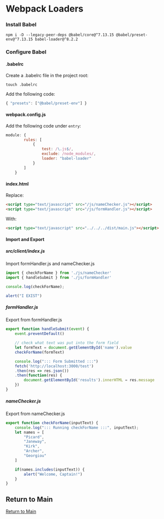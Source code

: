 # Webpack Loaders
### Install Babel
```
npm i -D --legacy-peer-deps @babel/core@^7.13.15 @babel/preset-env@^7.13.15 babel-loader@^8.2.2
```
### Configure Babel
#### .babelrc
Create a .babelrc file in the project root:
```
touch .babelrc
```
Add the following code:
```js
{ "presets": ["@babel/preset-env"] }
```
#### webpack.config.js
Add the following code under `entry`:
```js
module: {
        rules: [
            {
                test: /\.js$/,
                exclude: /node_modules/,
                loader: "babel-loader"
            }
        ]
    }
```
#### index.html
Replace:
```html
<script type="text/javascript" src="/js/nameChecker.js"></script>
<script type="text/javascript" src="/js/formHandler.js"></script>
```
With:
```html
<script type="text/javascript" src="../../../dist/main.js"></script>
```
#### Import and Export
##### src/client/index.js
Import formHandler.js and nameChecker.js
```js
import { checkForName } from './js/nameChecker'
import { handleSubmit } from './js/formHandler'

console.log(checkForName);

alert("I EXIST")
```
##### formHandler.js
Export from formHandler.js
```js
export function handleSubmit(event) {
    event.preventDefault()

    // check what text was put into the form field
    let formText = document.getElementById('name').value
    checkForName(formText)

    console.log("::: Form Submitted :::")
    fetch('http://localhost:3000/test')
    .then(res => res.json())
    .then(function(res) {
        document.getElementById('results').innerHTML = res.message
    })
}
```
##### nameChecker.js
Export from nameChecker.js
```js
export function checkForName(inputText) {
    console.log("::: Running checkForName :::", inputText);
    let names = [
        "Picard",
        "Janeway",
        "Kirk",
        "Archer",
        "Georgiou"
    ]

    if(names.includes(inputText)) {
        alert("Welcome, Captain!")
    }
}
```

## Return to Main
[Return to Main](https://github.com/michihodges/webpack-basics)
